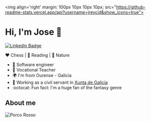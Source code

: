 <img align='right' margin: 100px 10px 10px 10px; src="https://github-readme-stats.vercel.app/api?username=jreycid&show_icons=true">

# Hi, I'm Jose :raising_hand:

[![Linkedin Badge](https://img.shields.io/badge/-jreycid-blue?style=flat-square&logo=Linkedin&logoColor=white&link=https://www.linkedin.com/in/jreycid/)](https://www.linkedin.com/in/jreycid/)

:heart: Chess | :blue_heart: Reading | :green_heart: Nature

- :robot: Software engineer
- :notebook_with_decorative_cover: Vocational Teacher
- :earth_africa: I'm from Ourense - Galicia
- :office: Working as a civil servant in [Xunta de Galicia](https://educacioneciencia.xunta.gal/portada)
- :octocat: Fun fact: I'm a huge fan of the fantasy genre

## About me

![Porco Rosso](https://i.imgur.com/84Ee14z.jpeg)
